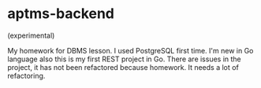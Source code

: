 # aptms-backend

(experimental)

My homework for DBMS lesson. I used PostgreSQL first time. I'm new in Go language also this is my first REST project in
Go. There are issues in the project, it has not been refactored because homework. It needs a lot of refactoring.